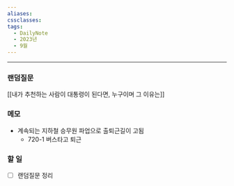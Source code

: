 ```yaml
---
aliases: 
cssclasses: 
tags:
  - DailyNote
  - 2023년
  - 9월
---
```

---
### 랜덤질문
[[내가 추천하는 사람이 대통령이 된다면, 누구이며 그 이유는]]

### 메모
- 계속되는 지하철 승무원 파업으로 출퇴근길이 고됨
	- 720-1 버스타고 퇴근

### 할 일
- [ ] 랜덤질문 정리
